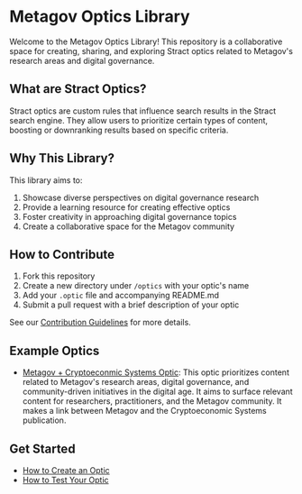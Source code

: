 # Metagov Optics Library

Welcome to the Metagov Optics Library! This repository is a collaborative space for creating, sharing, and exploring Stract optics related to Metagov's research areas and digital governance.

## What are Stract Optics?

Stract optics are custom rules that influence search results in the Stract search engine. They allow users to prioritize certain types of content, boosting or downranking results based on specific criteria.

## Why This Library?

This library aims to:
1. Showcase diverse perspectives on digital governance research
2. Provide a learning resource for creating effective optics
3. Foster creativity in approaching digital governance topics
4. Create a collaborative space for the Metagov community

## How to Contribute

1. Fork this repository
2. Create a new directory under `/optics` with your optic's name
3. Add your `.optic` file and accompanying README.md
4. Submit a pull request with a brief description of your optic

See our [Contribution Guidelines](CONTRIBUTING.md) for more details.

## Example Optics

- [Metagov + Cryptoeconmic Systems Optic](optics/mgce_fusion/mgce_fusion.optic): This optic prioritizes content related to Metagov's research areas, digital governance, and community-driven initiatives in the digital age. It aims to surface relevant content for researchers, practitioners, and the Metagov community. It makes a link between Metagov and the Cryptoeconomic Systems publication.

## Get Started

- [How to Create an Optic](guides/how_to_create_an_optic.md)
- [How to Test Your Optic](guides/how_to_test_your_optic.md)